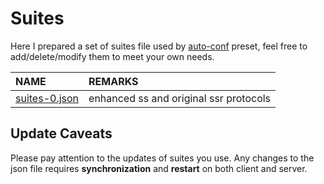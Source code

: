 # Suites

Here I prepared a set of suites file used by [auto-conf] preset, feel free to add/delete/modify them to meet your own needs.

|      NAME       |                REMARKS                 |
| :-------------- | :------------------------------------- |
| [suites-0.json] | enhanced ss and original ssr protocols |

## Update Caveats

Please pay attention to the updates of suites you use. Any changes to the json file requires **synchronization** and **restart** on both client and server.

[auto-conf]: ../docs/presets#auto-conf
[suites-0.json]: ./suites-0.json